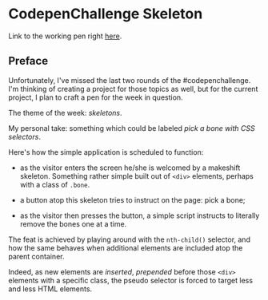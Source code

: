 # CodepenChallenge Skeleton

Link to the working pen right [here](https://codepen.io/borntofrappe/full/bmMVrJ).

## Preface

Unfortunately, I've missed the last two rounds of the #codepenchallenge. I'm thinking of creating a project for those topics as well, but for the current project, I plan to craft a pen for the week in question.

The theme of the week: _skeletons_.

My personal take: something which could be labeled _pick a bone with CSS selectors_.

Here's how the simple application is scheduled to function:

- as the visitor enters the screen he/she is welcomed by a makeshift skeleton. Something rather simple built out of `<div>` elements, perhaps with a class of `.bone`.

- a button atop this skeleton tries to instruct on the page: pick a bone;

- as the visitor then presses the button, a simple script instructs to literally remove the bones one at a time.

The feat is achieved by playing around with the `nth-child()` selector, and how the same behaves when additional elements are included atop the parent container.

Indeed, as new elements are _inserted_, _prepended_ before those `<div>` elements with a specific class, the pseudo selector is forced to target less and less HTML elements.
